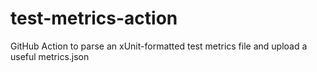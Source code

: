 # test-metrics-action
GitHub Action to parse an xUnit-formatted test metrics file and upload a useful metrics.json
